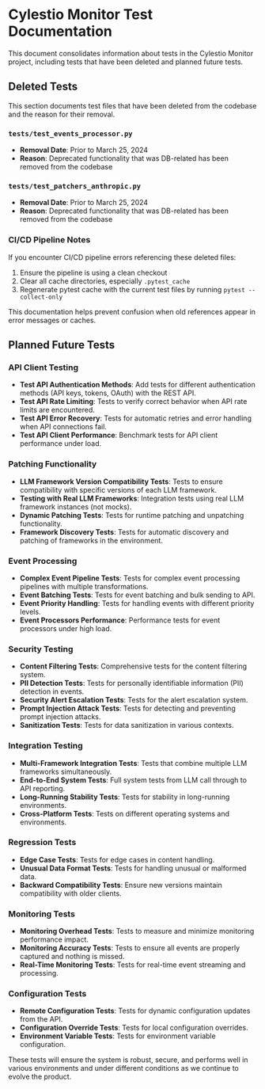 # Cylestio Monitor Test Documentation

This document consolidates information about tests in the Cylestio Monitor project, including tests that have been deleted and planned future tests.

## Deleted Tests

This section documents test files that have been deleted from the codebase and the reason for their removal.

### `tests/test_events_processor.py`
- **Removal Date**: Prior to March 25, 2024
- **Reason**: Deprecated functionality that was DB-related has been removed from the codebase

### `tests/test_patchers_anthropic.py`
- **Removal Date**: Prior to March 25, 2024  
- **Reason**: Deprecated functionality that was DB-related has been removed from the codebase

### CI/CD Pipeline Notes

If you encounter CI/CD pipeline errors referencing these deleted files:

1. Ensure the pipeline is using a clean checkout
2. Clear all cache directories, especially `.pytest_cache` 
3. Regenerate pytest cache with the current test files by running `pytest --collect-only`

This documentation helps prevent confusion when old references appear in error messages or caches.

## Planned Future Tests

### API Client Testing
- **Test API Authentication Methods**: Add tests for different authentication methods (API keys, tokens, OAuth) with the REST API.
- **Test API Rate Limiting**: Tests to verify correct behavior when API rate limits are encountered.
- **Test API Error Recovery**: Tests for automatic retries and error handling when API connections fail.
- **Test API Client Performance**: Benchmark tests for API client performance under load.

### Patching Functionality
- **LLM Framework Version Compatibility Tests**: Tests to ensure compatibility with specific versions of each LLM framework.
- **Testing with Real LLM Frameworks**: Integration tests using real LLM framework instances (not mocks).
- **Dynamic Patching Tests**: Tests for runtime patching and unpatching functionality.
- **Framework Discovery Tests**: Tests for automatic discovery and patching of frameworks in the environment.

### Event Processing
- **Complex Event Pipeline Tests**: Tests for complex event processing pipelines with multiple transformations.
- **Event Batching Tests**: Tests for event batching and bulk sending to API.
- **Event Priority Handling**: Tests for handling events with different priority levels.
- **Event Processors Performance**: Performance tests for event processors under high load.

### Security Testing
- **Content Filtering Tests**: Comprehensive tests for the content filtering system.
- **PII Detection Tests**: Tests for personally identifiable information (PII) detection in events.
- **Security Alert Escalation Tests**: Tests for the alert escalation system.
- **Prompt Injection Attack Tests**: Tests for detecting and preventing prompt injection attacks.
- **Sanitization Tests**: Tests for data sanitization in various contexts.

### Integration Testing
- **Multi-Framework Integration Tests**: Tests that combine multiple LLM frameworks simultaneously.
- **End-to-End System Tests**: Full system tests from LLM call through to API reporting.
- **Long-Running Stability Tests**: Tests for stability in long-running environments.
- **Cross-Platform Tests**: Tests on different operating systems and environments.

### Regression Tests
- **Edge Case Tests**: Tests for edge cases in content handling.
- **Unusual Data Format Tests**: Tests for handling unusual or malformed data.
- **Backward Compatibility Tests**: Ensure new versions maintain compatibility with older clients.

### Monitoring Tests
- **Monitoring Overhead Tests**: Tests to measure and minimize monitoring performance impact.
- **Monitoring Accuracy Tests**: Tests to ensure all events are properly captured and nothing is missed.
- **Real-Time Monitoring Tests**: Tests for real-time event streaming and processing.

### Configuration Tests
- **Remote Configuration Tests**: Tests for dynamic configuration updates from the API.
- **Configuration Override Tests**: Tests for local configuration overrides.
- **Environment Variable Tests**: Tests for environment variable configuration.

These tests will ensure the system is robust, secure, and performs well in various environments and under different conditions as we continue to evolve the product. 